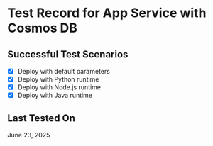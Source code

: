 # Test Record for App Service with Cosmos DB

## Successful Test Scenarios

- [X] Deploy with default parameters
- [X] Deploy with Python runtime
- [X] Deploy with Node.js runtime 
- [X] Deploy with Java runtime

## Last Tested On

June 23, 2025
